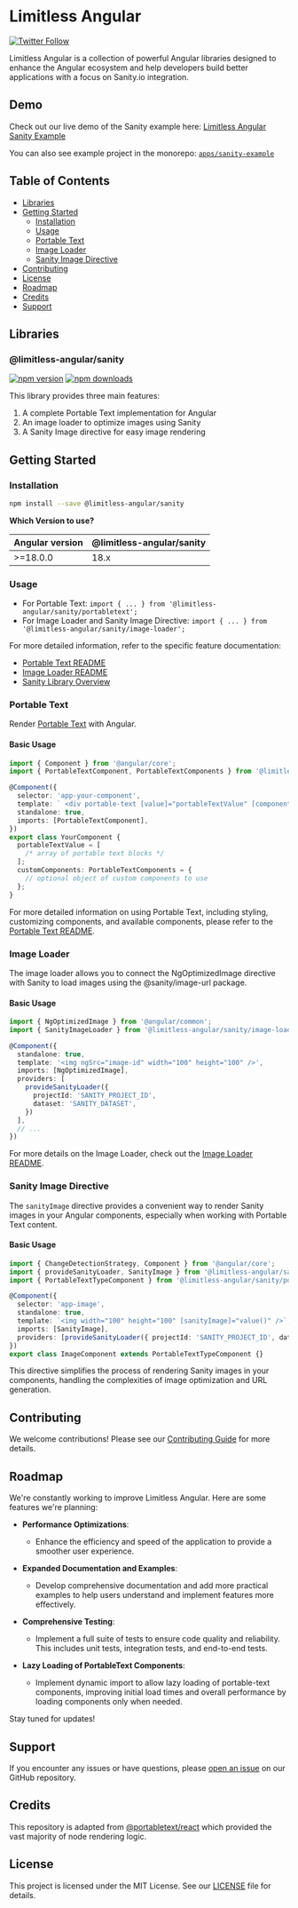 # Limitless Angular

[![Twitter Follow](https://img.shields.io/twitter/follow/osnoser1?style=social)](https://twitter.com/osnoser1)

Limitless Angular is a collection of powerful Angular libraries designed to enhance the Angular ecosystem and help developers build better applications with a focus on Sanity.io integration.

## Demo

Check out our live demo of the Sanity example here: [Limitless Angular Sanity Example](https://limitless-angular-sanity-example.netlify.app/)

You can also see example project in the monorepo: [`apps/sanity-example`](/apps/sanity-example)

## Table of Contents

- [Libraries](#libraries)
- [Getting Started](#getting-started)
  - [Installation](#installation)
  - [Usage](#usage)
  - [Portable Text](#portable-text)
  - [Image Loader](#image-loader)
  - [Sanity Image Directive](#sanity-image-directive)
- [Contributing](#contributing)
- [License](#license)
- [Roadmap](#roadmap)
- [Credits](#credits)
- [Support](#support)

## Libraries

### @limitless-angular/sanity

[![npm version](https://img.shields.io/npm/v/@limitless-angular/sanity.svg)](https://www.npmjs.com/package/@limitless-angular/sanity)
[![npm downloads](https://img.shields.io/npm/dm/@limitless-angular/sanity.svg)](https://www.npmjs.com/package/@limitless-angular/sanity)

This library provides three main features:

1. A complete Portable Text implementation for Angular
2. An image loader to optimize images using Sanity
3. A Sanity Image directive for easy image rendering

## Getting Started

### Installation

```bash
npm install --save @limitless-angular/sanity
```

**Which Version to use?**

| Angular version | @limitless-angular/sanity |
| --------------- | ------------------------- |
| \>=18.0.0       | 18.x                      |

### Usage

- For Portable Text: `import { ... } from '@limitless-angular/sanity/portabletext';`
- For Image Loader and Sanity Image Directive: `import { ... } from '@limitless-angular/sanity/image-loader';`

For more detailed information, refer to the specific feature documentation:

- [Portable Text README](packages/sanity/portabletext/README.md)
- [Image Loader README](packages/sanity/image-loader/README.md)
- [Sanity Library Overview](packages/sanity/README.md)

### Portable Text

Render [Portable Text](https://portabletext.org/) with Angular.

#### Basic Usage

```typescript
import { Component } from '@angular/core';
import { PortableTextComponent, PortableTextComponents } from '@limitless-angular/sanity/portabletext';

@Component({
  selector: 'app-your-component',
  template: ` <div portable-text [value]="portableTextValue" [components]="customComponents"></div> `,
  standalone: true,
  imports: [PortableTextComponent],
})
export class YourComponent {
  portableTextValue = [
    /* array of portable text blocks */
  ];
  customComponents: PortableTextComponents = {
    // optional object of custom components to use
  };
}
```

For more detailed information on using Portable Text, including styling, customizing components, and available components, please refer to the [Portable Text README](packages/sanity/portabletext/README.md).

### Image Loader

The image loader allows you to connect the NgOptimizedImage directive with Sanity to load images using the @sanity/image-url package.

#### Basic Usage

```typescript
import { NgOptimizedImage } from '@angular/common';
import { SanityImageLoader } from '@limitless-angular/sanity/image-loader';

@Component({
  standalone: true,
  template: '<img ngSrc="image-id" width="100" height="100" />',
  imports: [NgOptimizedImage],
  providers: [
    provideSanityLoader({
      projectId: 'SANITY_PROJECT_ID',
      dataset: 'SANITY_DATASET',
    })
  ],
  // ...
})
```

For more details on the Image Loader, check out the [Image Loader README](packages/sanity/image-loader/README.md).

### Sanity Image Directive

The `sanityImage` directive provides a convenient way to render Sanity images in your Angular components, especially when working with Portable Text content.

#### Basic Usage

```typescript
import { ChangeDetectionStrategy, Component } from '@angular/core';
import { provideSanityLoader, SanityImage } from '@limitless-angular/sanity/image-loader';
import { PortableTextTypeComponent } from '@limitless-angular/sanity/portabletext';

@Component({
  selector: 'app-image',
  standalone: true,
  template: `<img width="100" height="100" [sanityImage]="value()" />`,
  imports: [SanityImage],
  providers: [provideSanityLoader({ projectId: 'SANITY_PROJECT_ID', dataset: 'SANITY_DATASET' })],
})
export class ImageComponent extends PortableTextTypeComponent {}
```

This directive simplifies the process of rendering Sanity images in your components, handling the complexities of image optimization and URL generation.

## Contributing

We welcome contributions! Please see our [Contributing Guide](CONTRIBUTING.md) for more details.

## Roadmap

We're constantly working to improve Limitless Angular. Here are some features we're planning:

- **Performance Optimizations**:

  - Enhance the efficiency and speed of the application to provide a smoother user experience.

- **Expanded Documentation and Examples**:

  - Develop comprehensive documentation and add more practical examples to help users understand and implement features more effectively.

- **Comprehensive Testing**:

  - Implement a full suite of tests to ensure code quality and reliability. This includes unit tests, integration tests, and end-to-end tests.

- **Lazy Loading of PortableText Components**:
  - Implement dynamic import to allow lazy loading of portable-text components, improving initial load times and overall performance by loading components only when needed.

Stay tuned for updates!

## Support

If you encounter any issues or have questions, please [open an issue](https://github.com/limitless-angular/limitless-angular/issues) on our GitHub repository.

## Credits

This repository is adapted from [@portabletext/react](https://github.com/portabletext/react-portabletext) which provided the vast majority of node rendering logic.

## License

This project is licensed under the MIT License. See our [LICENSE](LICENSE) file for details.
